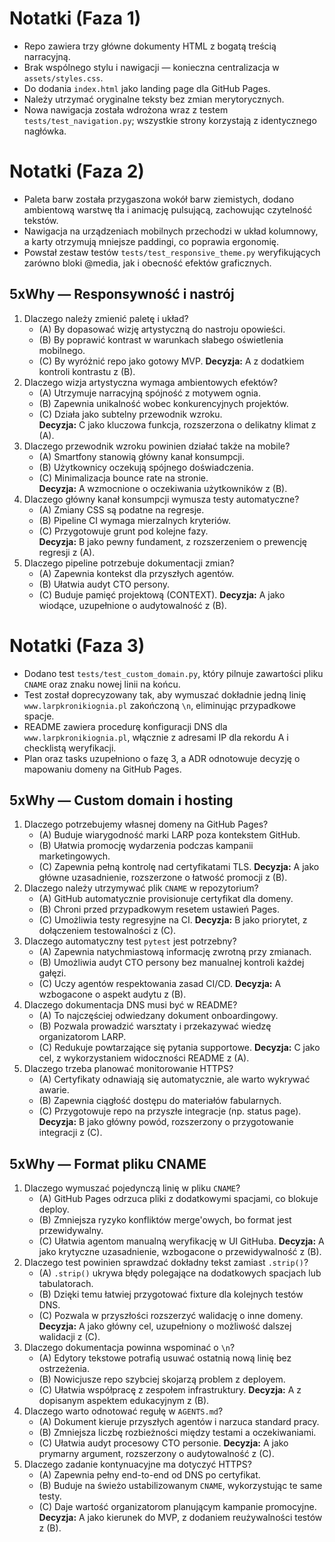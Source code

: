 # Notatki (Faza 1)
- Repo zawiera trzy główne dokumenty HTML z bogatą treścią narracyjną.
- Brak wspólnego stylu i nawigacji — konieczna centralizacja w `assets/styles.css`.
- Do dodania `index.html` jako landing page dla GitHub Pages.
- Należy utrzymać oryginalne teksty bez zmian merytorycznych.
- Nowa nawigacja została wdrożona wraz z testem `tests/test_navigation.py`; wszystkie strony korzystają z identycznego nagłówka.

# Notatki (Faza 2)
- Paleta barw została przygaszona wokół barw ziemistych, dodano ambientową warstwę tła i animację pulsującą, zachowując czytelność tekstów.
- Nawigacja na urządzeniach mobilnych przechodzi w układ kolumnowy, a karty otrzymują mniejsze paddingi, co poprawia ergonomię.
- Powstał zestaw testów `tests/test_responsive_theme.py` weryfikujących zarówno bloki @media, jak i obecność efektów graficznych.

## 5xWhy — Responsywność i nastrój
1. Dlaczego należy zmienić paletę i układ?
   - (A) By dopasować wizję artystyczną do nastroju opowieści.
   - (B) By poprawić kontrast w warunkach słabego oświetlenia mobilnego.
   - (C) By wyróżnić repo jako gotowy MVP.
   **Decyzja:** A z dodatkiem kontroli kontrastu z (B).
2. Dlaczego wizja artystyczna wymaga ambientowych efektów?  
   - (A) Utrzymuje narracyjną spójność z motywem ognia.  
   - (B) Zapewnia unikalność wobec konkurencyjnych projektów.  
   - (C) Działa jako subtelny przewodnik wzroku.  
   **Decyzja:** C jako kluczowa funkcja, rozszerzona o delikatny klimat z (A).
3. Dlaczego przewodnik wzroku powinien działać także na mobile?  
   - (A) Smartfony stanowią główny kanał konsumpcji.  
   - (B) Użytkownicy oczekują spójnego doświadczenia.  
   - (C) Minimalizacja bounce rate na stronie.  
   **Decyzja:** A wzmocnione o oczekiwania użytkowników z (B).
4. Dlaczego główny kanał konsumpcji wymusza testy automatyczne?  
   - (A) Zmiany CSS są podatne na regresje.  
   - (B) Pipeline CI wymaga mierzalnych kryteriów.  
   - (C) Przygotowuje grunt pod kolejne fazy.  
   **Decyzja:** B jako pewny fundament, z rozszerzeniem o prewencję regresji z (A).
5. Dlaczego pipeline potrzebuje dokumentacji zmian?  
   - (A) Zapewnia kontekst dla przyszłych agentów.  
   - (B) Ułatwia audyt CTO persony.  
   - (C) Buduje pamięć projektową (CONTEXT).
   **Decyzja:** A jako wiodące, uzupełnione o audytowalność z (B).

# Notatki (Faza 3)
- Dodano test `tests/test_custom_domain.py`, który pilnuje zawartości pliku `CNAME` oraz znaku nowej linii na końcu.
- Test został doprecyzowany tak, aby wymuszać dokładnie jedną linię `www.larpkronikiognia.pl` zakończoną `\n`, eliminując przypadkowe spacje.
- README zawiera procedurę konfiguracji DNS dla `www.larpkronikiognia.pl`, włącznie z adresami IP dla rekordu A i checklistą weryfikacji.
- Plan oraz tasks uzupełniono o fazę 3, a ADR odnotowuje decyzję o mapowaniu domeny na GitHub Pages.

## 5xWhy — Custom domain i hosting
1. Dlaczego potrzebujemy własnej domeny na GitHub Pages?
   - (A) Buduje wiarygodność marki LARP poza kontekstem GitHub.
   - (B) Ułatwia promocję wydarzenia podczas kampanii marketingowych.
   - (C) Zapewnia pełną kontrolę nad certyfikatami TLS.
   **Decyzja:** A jako główne uzasadnienie, rozszerzone o łatwość promocji z (B).
2. Dlaczego należy utrzymywać plik `CNAME` w repozytorium?
   - (A) GitHub automatycznie provisionuje certyfikat dla domeny.
   - (B) Chroni przed przypadkowym resetem ustawień Pages.
   - (C) Umożliwia testy regresyjne na CI.
   **Decyzja:** B jako priorytet, z dołączeniem testowalności z (C).
3. Dlaczego automatyczny test `pytest` jest potrzebny?
   - (A) Zapewnia natychmiastową informację zwrotną przy zmianach.
   - (B) Umożliwia audyt CTO persony bez manualnej kontroli każdej gałęzi.
   - (C) Uczy agentów respektowania zasad CI/CD.
   **Decyzja:** A wzbogacone o aspekt audytu z (B).
4. Dlaczego dokumentacja DNS musi być w README?
   - (A) To najczęściej odwiedzany dokument onboardingowy.
   - (B) Pozwala prowadzić warsztaty i przekazywać wiedzę organizatorom LARP.
   - (C) Redukuje powtarzające się pytania supportowe.
   **Decyzja:** C jako cel, z wykorzystaniem widoczności README z (A).
5. Dlaczego trzeba planować monitorowanie HTTPS?
   - (A) Certyfikaty odnawiają się automatycznie, ale warto wykrywać awarie.
   - (B) Zapewnia ciągłość dostępu do materiałów fabularnych.
   - (C) Przygotowuje repo na przyszłe integracje (np. status page).
   **Decyzja:** B jako główny powód, rozszerzony o przygotowanie integracji z (C).

## 5xWhy — Format pliku CNAME
1. Dlaczego wymuszać pojedynczą linię w pliku `CNAME`?
   - (A) GitHub Pages odrzuca pliki z dodatkowymi spacjami, co blokuje deploy.
   - (B) Zmniejsza ryzyko konfliktów merge'owych, bo format jest przewidywalny.
   - (C) Ułatwia agentom manualną weryfikację w UI GitHuba.
   **Decyzja:** A jako krytyczne uzasadnienie, wzbogacone o przewidywalność z (B).
2. Dlaczego test powinien sprawdzać dokładny tekst zamiast `.strip()`?
   - (A) `.strip()` ukrywa błędy polegające na dodatkowych spacjach lub tabulatorach.
   - (B) Dzięki temu łatwiej przygotować fixture dla kolejnych testów DNS.
   - (C) Pozwala w przyszłości rozszerzyć walidację o inne domeny.
   **Decyzja:** A jako główny cel, uzupełniony o możliwość dalszej walidacji z (C).
3. Dlaczego dokumentacja powinna wspominać o `\n`?
   - (A) Edytory tekstowe potrafią usuwać ostatnią nową linię bez ostrzeżenia.
   - (B) Nowicjusze repo szybciej skojarzą problem z deployem.
   - (C) Ułatwia współpracę z zespołem infrastruktury.
   **Decyzja:** A z dopisanym aspektem edukacyjnym z (B).
4. Dlaczego warto odnotować regułę w `AGENTS.md`?
   - (A) Dokument kieruje przyszłych agentów i narzuca standard pracy.
   - (B) Zmniejsza liczbę rozbieżności między testami a oczekiwaniami.
   - (C) Ułatwia audyt procesowy CTO personie.
   **Decyzja:** A jako prymarny argument, rozszerzony o audytowalność z (C).
5. Dlaczego zadanie kontynuacyjne ma dotyczyć HTTPS?
   - (A) Zapewnia pełny end-to-end od DNS po certyfikat.
   - (B) Buduje na świeżo ustabilizowanym `CNAME`, wykorzystując te same testy.
   - (C) Daje wartość organizatorom planującym kampanie promocyjne.
   **Decyzja:** A jako kierunek do MVP, z dodaniem reużywalności testów z (B).
